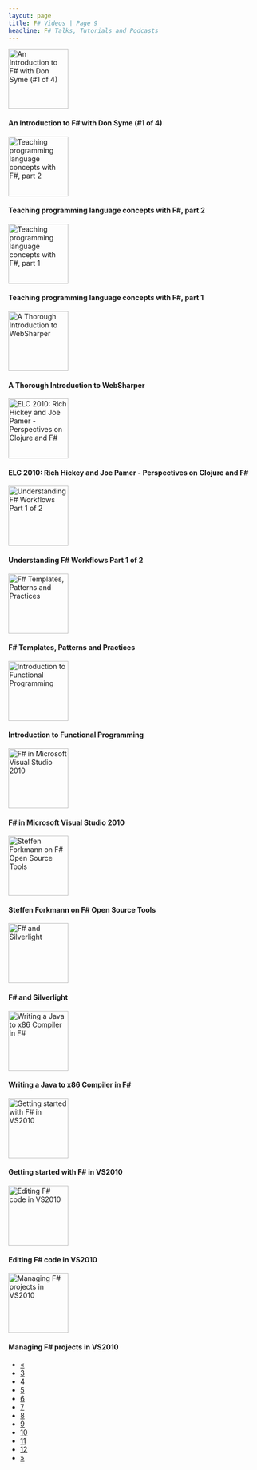 ```yaml
---
layout: page
title: F# Videos | Page 9
headline: F# Talks, Tutorials and Podcasts
---
```


<div>
  <div class="row">
    <div class="col-md-4">
      <div style="border: none;">
        <a href="http://channel9.msdn.com/Blogs/David+Gristwood/An-Introduction-to-F-with-Don-Syme-1-of-4" class="thumbnail">
          <img src="http://ecn.channel9.msdn.com/o9/ch9/e797/cb868473-300d-4d62-aaea-9df900abe797/fsharpanddon1_220_ch9.jpg" alt="An Introduction to F# with Don Syme (#1 of 4)" style="height: 120px;" />
        </a>
        <div class="caption">
          <h4>An Introduction to F# with Don Syme (#1 of 4)</h4>
        </div>
      </div>
    </div>
    <div class="col-md-4">
      <div style="border: none;">
        <a href="http://channel9.msdn.com/Blogs/martinesmann/Teaching-programming-language-concepts-with-F-part-2" class="thumbnail">
          <img src="http://ecn.channel9.msdn.com/o9/ch9/0485/570485/PeterSestoftPart02_512_ch9.jpg" alt="Teaching programming language concepts with F#, part 2" style="height: 120px;" />
        </a>
        <div class="caption">
          <h4>Teaching programming language concepts with F#, part 2</h4>
        </div>
      </div>
    </div>
    <div class="col-md-4">
      <div style="border: none;">
        <a href="http://channel9.msdn.com/Blogs/martinesmann/Teaching-programming-language-concepts-with-F-part-1" class="thumbnail">
          <img src="http://ecn.channel9.msdn.com/o9/previewImages/220/570484_220x165.jpg" alt="Teaching programming language concepts with F#, part 1" style="height: 120px;" />
        </a>
        <div class="caption">
          <h4>Teaching programming language concepts with F#, part 1</h4>
        </div>
      </div>
    </div>
  </div>
  <div class="row">
    <div class="col-md-4">
      <div style="border: none;">
        <a href="http://vimeo.com/47219647" class="thumbnail">
          <img src="http://b.vimeocdn.com/ts/328/743/328743448_295.jpg" alt="A Thorough Introduction to WebSharper" style="height: 120px;" />
        </a>
        <div class="caption">
          <h4>A Thorough Introduction to WebSharper</h4>
        </div>
      </div>
    </div>
    <div class="col-md-4">
      <div style="border: none;">
        <a href="http://channel9.msdn.com/Blogs/Charles/Emerging-Langs-Clojure-and-F" class="thumbnail">
          <img src="http://ecn.channel9.msdn.com/o9/previewImages/220/563931_220x165.jpg" alt="ELC 2010: Rich Hickey and Joe Pamer - Perspectives on Clojure and F#" style="height: 120px;" />
        </a>
        <div class="caption">
          <h4>ELC 2010: Rich Hickey and Joe Pamer - Perspectives on Clojure and F#</h4>
        </div>
      </div>
    </div>
    <div class="col-md-4">
      <div style="border: none;">
        <a href="http://vimeo.com/14959931" class="thumbnail">
          <img src="http://b.vimeocdn.com/ts/893/077/89307721_295.jpg" alt="Understanding F# Workflows Part 1 of 2" style="height: 120px;" />
        </a>
        <div class="caption">
          <h4>Understanding F# Workflows Part 1 of 2</h4>
        </div>
      </div>
    </div>
  </div>
  <div class="row">
    <div class="col-md-4">
      <div style="border: none;">
        <a href="http://vimeo.com/47219713" class="thumbnail">
          <img src="http://b.vimeocdn.com/ts/328/751/328751680_295.jpg" alt="F# Templates, Patterns and Practices" style="height: 120px;" />
        </a>
        <div class="caption">
          <h4>F# Templates, Patterns and Practices</h4>
        </div>
      </div>
    </div>
    <div class="col-md-4">
      <div style="border: none;">
        <a href="http://vimeo.com/47219924" class="thumbnail">
          <img src="http://b.vimeocdn.com/ts/328/745/328745394_295.jpg" alt="Introduction to Functional Programming" style="height: 120px;" />
        </a>
        <div class="caption">
          <h4>Introduction to Functional Programming</h4>
        </div>
      </div>
    </div>
    <div class="col-md-4">
      <div style="border: none;">
        <a href="http://channel9.msdn.com/Events/TechEd/NorthAmerica/2010/DEV307" class="thumbnail">
          <img src="http://i.msdn.microsoft.com/ff759495.mvs_150x113(en-us).jpg" alt="F# in Microsoft Visual Studio 2010" style="height: 120px;" />
        </a>
        <div class="caption">
          <h4>F# in Microsoft Visual Studio 2010</h4>
        </div>
      </div>
    </div>
  </div>
  <div class="row">
    <div class="col-md-4">
      <div style="border: none;">
        <a href="http://vimeo.com/13215304" class="thumbnail">
          <img src="http://b.vimeocdn.com/ts/754/907/75490747_295.jpg" alt="Steffen Forkmann on F# Open Source Tools" style="height: 120px;" />
        </a>
        <div class="caption">
          <h4>Steffen Forkmann on F# Open Source Tools</h4>
        </div>
      </div>
    </div>
    <div class="col-md-4">
      <div style="border: none;">
        <a href="http://vimeo.com/10745902" class="thumbnail">
          <img src="http://b.vimeocdn.com/ts/895/546/89554698_295.jpg" alt="F# and Silverlight" style="height: 120px;" />
        </a>
        <div class="caption">
          <h4>F# and Silverlight</h4>
        </div>
      </div>
    </div>
    <div class="col-md-4">
      <div style="border: none;">
        <a href="http://vimeo.com/47220677" class="thumbnail">
          <img src="http://b.vimeocdn.com/ts/328/748/328748902_295.jpg" alt="Writing a Java to x86 Compiler in F#" style="height: 120px;" />
        </a>
        <div class="caption">
          <h4>Writing a Java to x86 Compiler in F#</h4>
        </div>
      </div>
    </div>
  </div>
  <div class="row">
    <div class="col-md-4">
      <div style="border: none;">
        <a href="http://msdn.microsoft.com/en-us/vstudio/ff681040" class="thumbnail">
          <img src="http://i.msdn.microsoft.com/ff681040.gf_150x113(en-us).jpg" alt="Getting started with F# in VS2010" style="height: 120px;" />
        </a>
        <div class="caption">
          <h4>Getting started with F# in VS2010</h4>
        </div>
      </div>
    </div>
    <div class="col-md-4">
      <div style="border: none;">
        <a href="http://msdn.microsoft.com/en-us/vstudio/ff681044" class="thumbnail">
          <img src="http://i.msdn.microsoft.com/ff681044.ef_150x113(en-us).jpg" alt="Editing F# code in VS2010" style="height: 120px;" />
        </a>
        <div class="caption">
          <h4>Editing F# code in VS2010</h4>
        </div>
      </div>
    </div>
    <div class="col-md-4">
      <div style="border: none;">
        <a href="http://msdn.microsoft.com/en-us/vstudio/ff681047" class="thumbnail">
          <img src="http://i.msdn.microsoft.com/ff681047.mf_150x113(en-us).jpg" alt="Managing F# projects in VS2010" style="height: 120px;" />
        </a>
        <div class="caption">
          <h4>Managing F# projects in VS2010</h4>
        </div>
      </div>
    </div>
  </div>
  <div>
    <ul class="pagination">
      <li>
        <a href="8">«</a>
      </li>
      <li>
        <a href="3">3</a>
      </li>
      <li>
        <a href="4">4</a>
      </li>
      <li>
        <a href="5">5</a>
      </li>
      <li>
        <a href="6">6</a>
      </li>
      <li>
        <a href="7">7</a>
      </li>
      <li>
        <a href="8">8</a>
      </li>
      <li class="active">
        <a href="9">9</a>
      </li>
      <li>
        <a href="10">10</a>
      </li>
      <li>
        <a href="11">11</a>
      </li>
      <li>
        <a href="12">12</a>
      </li>
      <li>
        <a href="10">»</a>
      </li>
    </ul>
  </div>
</div>
